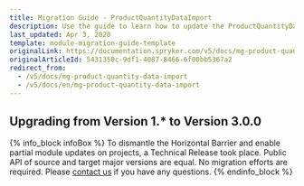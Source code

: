```yaml
---
title: Migration Guide - ProductQuantityDataImport
description: Use the guide to learn how to update the ProductQuantityDataImport module.
last_updated: Apr 3, 2020
template: module-migration-guide-template
originalLink: https://documentation.spryker.com/v5/docs/mg-product-quantity-data-import
originalArticleId: 5431350c-9df1-4087-8466-6f00bb5367a2
redirect_from:
  - /v5/docs/mg-product-quantity-data-import
  - /v5/docs/en/mg-product-quantity-data-import
---
```


## Upgrading from Version 1.* to Version 3.0.0

{% info_block infoBox %}
To dismantle the Horizontal Barrier and enable partial module updates on projects, a Technical Release took place. Public API of source and target major versions are equal. No migration efforts are required. Please [contact us](https://spryker.com/en/support/) if you have any questions.
{% endinfo_block %}
